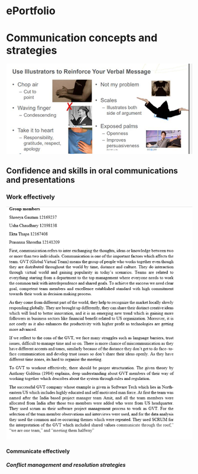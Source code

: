 # ePortfolio
<html>
  <head>
    <title>Week8</title>
  </head>
  <body>
    <h1>Communication concepts and strategies</h1>
      <img src="communication.JPG" alt="jvf">
    <h2>Confidence and skills in oral communications and presentations</h2>
    <h3>Work effectively</h3>
      <img src="team.jpg" alt="hd">
    <h4>Communicate effectively</h4>
    <h5>Conflict management and resolution strategies</h5>
  </body>
 </html> 
